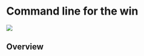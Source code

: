# Command line for the win

<img src="https://1.bp.blogspot.com/-HC5TnlBNWUo/WJz0lcQJdCI/AAAAAAAA4hQ/flTwf7gl7p8Bi54eUbvRyipV3bCS_3dXACLcB/s1600/cmdchallenge.png">

## Overview


